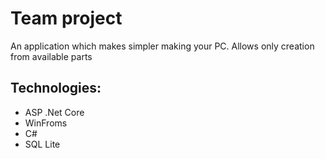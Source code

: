 # Team project
An application which makes simpler making your PC.
Allows only creation from available parts
## Technologies: 
* ASP .Net Core
* WinFroms
* C# 
* SQL Lite